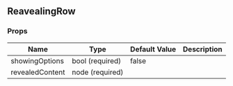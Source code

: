 ## ReavealingRow 
 

 ### Props
Name | Type | Default Value | Description
--- | --- | --- | --- 
showingOptions | bool  (required) | false | 
revealedContent | node  (required) |   | 
 
